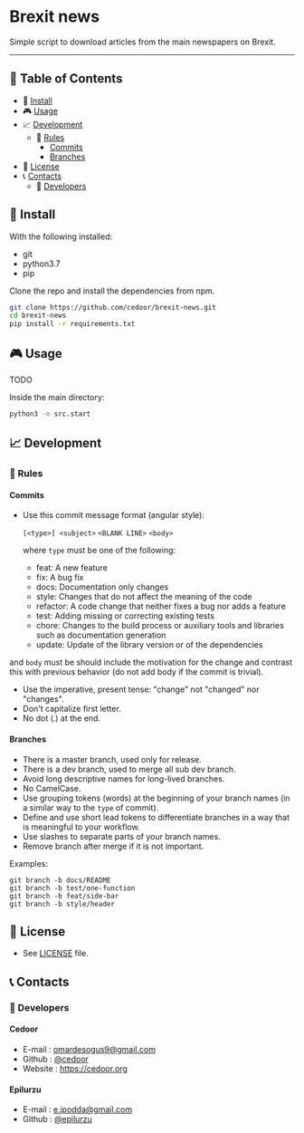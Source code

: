 # Brexit news

Simple script to download articles from the main newspapers on Brexit.

___

## :paperclip: Table of Contents
- :hammer: [Install](#hammer-install)
- :video_game: [Usage](#video_game-usage)
- :chart_with_upwards_trend: [Development](#chart_with_upwards_trend-development)
  - :scroll: [Rules](#scroll-rules)
    - [Commits](#commits)
    - [Branches](#branches)
- :page_facing_up: [License](#page_facing_up-license)
- :telephone_receiver: [Contacts](#telephone_receiver-contacts)
  - :boy: [Developers](#boy-developers)

## :hammer: Install

With the following installed:
- git
- python3.7
- pip

Clone the repo and install the dependencies from npm.

```bash
git clone https://github.com/cedoor/brexit-news.git
cd brexit-news
pip install -r requirements.txt
```

## :video_game: Usage

TODO

Inside the main directory:

```bash
python3 -m src.start
```

## :chart_with_upwards_trend: Development

### :scroll: Rules

#### Commits

* Use this commit message format (angular style):  

    `[<type>] <subject>`
    `<BLANK LINE>`
    `<body>`

    where `type` must be one of the following:

    - feat: A new feature
    - fix: A bug fix
    - docs: Documentation only changes
    - style: Changes that do not affect the meaning of the code
    - refactor: A code change that neither fixes a bug nor adds a feature
    - test: Adding missing or correcting existing tests
    - chore: Changes to the build process or auxiliary tools and libraries such as documentation generation
    - update: Update of the library version or of the dependencies

and `body` must be should include the motivation for the change and contrast this with previous behavior (do not add body if the commit is trivial). 

* Use the imperative, present tense: "change" not "changed" nor "changes".
* Don't capitalize first letter.
* No dot (.) at the end.

#### Branches

* There is a master branch, used only for release.
* There is a dev branch, used to merge all sub dev branch.
* Avoid long descriptive names for long-lived branches.
* No CamelCase.
* Use grouping tokens (words) at the beginning of your branch names (in a similar way to the `type` of commit).
* Define and use short lead tokens to differentiate branches in a way that is meaningful to your workflow.
* Use slashes to separate parts of your branch names.
* Remove branch after merge if it is not important.

Examples:
    
    git branch -b docs/README
    git branch -b test/one-function
    git branch -b feat/side-bar
    git branch -b style/header

## :page_facing_up: License
* See [LICENSE](https://github.com/cedoor/brexit-news/blob/master/LICENSE) file.

## :telephone_receiver: Contacts
### :boy: Developers

#### Cedoor
* E-mail : omardesogus9@gmail.com
* Github : [@cedoor](https://github.com/cedoor)
* Website : https://cedoor.org

#### Epilurzu
* E-mail : e.ipodda@gmail.com
* Github : [@epilurzu](https://github.com/epilurzu)
